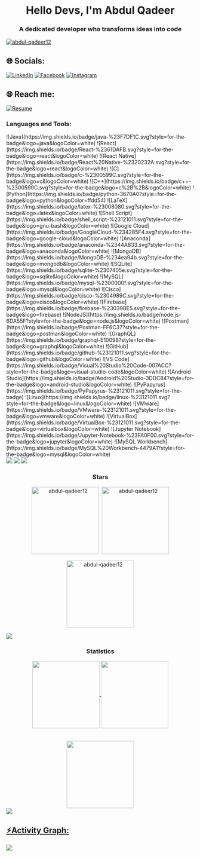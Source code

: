 <h1 align="center">Hello Devs, I'm Abdul Qadeer</h1> 
<h3 align="center">A dedicated developer who transforms ideas into code</h3>

<p align="left"> <a href="https://github.com/ryo-ma/github-profile-trophy"><img src="https://github-profile-trophy.vercel.app/?username=abdul-qadeer12&theme=onestar" alt="abdul-qadeer12" /></a> </p>


## 🌐 Socials:
[![LinkedIn](https://img.shields.io/badge/LinkedIn-%230077B5.svg?style=flat&logo=linkedin&logoColor=white)](https://www.linkedin.com/in/abdul-qadeer-1r521r/)
[![Facebook](https://img.shields.io/badge/Facebook-%231877F2.svg?style=flat&logo=facebook&logoColor=white)](https://www.facebook.com/profile.php?id=100078016295396)
[![Instagram](https://img.shields.io/badge/Instagram-%23E4405F.svg?style=flat&logo=instagram&logoColor=white)](https://www.instagram.com/aq_00019/)

## 🌐 Reach me:

[![Resume](https://img.shields.io/badge/CV%2FResume-blue.svg?style=flat&logo=adobe-acrobat-reader&logoColor=white)](https://drive.google.com/drive/folders/1L8ALkU0KmFHfcisfXB5VFmM-wMUBGx0j?usp=sharing)



<h3 align="left">Languages and Tools:</h3>
![Java](https://img.shields.io/badge/java-%23F7DF1C.svg?style=for-the-badge&logo=java&logoColor=white)
![React](https://img.shields.io/badge/React-%2361DAFB.svg?style=for-the-badge&logo=react&logoColor=white)
![React Native](https://img.shields.io/badge/React%20Native-%2320232A.svg?style=for-the-badge&logo=react&logoColor=white)
![C](https://img.shields.io/badge/c-%2300599C.svg?style=for-the-badge&logo=c&logoColor=white)
![C++](https://img.shields.io/badge/c++-%2300599C.svg?style=for-the-badge&logo=c%2B%2B&logoColor=white)
![Python](https://img.shields.io/badge/python-3670A0?style=for-the-badge&logo=python&logoColor=ffdd54)
![LaTeX](https://img.shields.io/badge/latex-%23008080.svg?style=for-the-badge&logo=latex&logoColor=white)
![Shell Script](https://img.shields.io/badge/shell_script-%23121011.svg?style=for-the-badge&logo=gnu-bash&logoColor=white)
![Google Cloud](https://img.shields.io/badge/GoogleCloud-%234285F4.svg?style=for-the-badge&logo=google-cloud&logoColor=white)
![Anaconda](https://img.shields.io/badge/anaconda-%2344A833.svg?style=for-the-badge&logo=anaconda&logoColor=white)
![MongoDB](https://img.shields.io/badge/MongoDB-%234ea94b.svg?style=for-the-badge&logo=mongodb&logoColor=white)
![SQLite](https://img.shields.io/badge/sqlite-%2307405e.svg?style=for-the-badge&logo=sqlite&logoColor=white)
![MySQL](https://img.shields.io/badge/mysql-%2300000f.svg?style=for-the-badge&logo=mysql&logoColor=white)
![Cisco](https://img.shields.io/badge/cisco-%2304989C.svg?style=for-the-badge&logo=cisco&logoColor=white)
![Firebase](https://img.shields.io/badge/firebase-%23039BE5.svg?style=for-the-badge&logo=firebase)
![NodeJS](https://img.shields.io/badge/node.js-6DA55F?style=for-the-badge&logo=node.js&logoColor=white)
![Postman](https://img.shields.io/badge/Postman-FF6C37?style=for-the-badge&logo=postman&logoColor=white)
![GraphQL](https://img.shields.io/badge/graphql-E10098?style=for-the-badge&logo=graphql&logoColor=white)
![GitHub](https://img.shields.io/badge/github-%23121011.svg?style=for-the-badge&logo=github&logoColor=white)
![VS Code](https://img.shields.io/badge/Visual%20Studio%20Code-007ACC?style=for-the-badge&logo=visual-studio-code&logoColor=white)
![Android Studio](https://img.shields.io/badge/Android%20Studio-3DDC84?style=for-the-badge&logo=android-studio&logoColor=white)
![PyPapyrus](https://img.shields.io/badge/PyPapyrus-%23121011.svg?style=for-the-badge)
![Linux](https://img.shields.io/badge/linux-%23121011.svg?style=for-the-badge&logo=linux&logoColor=white)
![VMware](https://img.shields.io/badge/VMware-%23121011.svg?style=for-the-badge&logo=vmware&logoColor=white)
![VirtualBox](https://img.shields.io/badge/VirtualBox-%23121011.svg?style=for-the-badge&logo=virtualbox&logoColor=white)
![Jupyter Notebook](https://img.shields.io/badge/Jupyter-Notebook-%23FA0F00.svg?style=for-the-badge&logo=jupyter&logoColor=white)
![MySQL Workbench](https://img.shields.io/badge/MySQL%20Workbench-4479A1?style=for-the-badge&logo=mysql&logoColor=white)



<div> <a href="https://github.com/abdul-qadeer12" target="_blank"><img src="https://img.shields.io/badge/GitHub-100000?style=for-the-badge&logo=github&logoColor=white" target="_blank"></a>
<a href = "mailto:abdulqadeermaarif@gmail.com"><img src="https://img.shields.io/badge/-Gmail-%23333?style=for-the-badge&logo=gmail&logoColor=white" target="_blank"></a>

<img src="https://user-images.githubusercontent.com/73097560/115834477-dbab4500-a447-11eb-908a-139a6edaec5c.gif">
<h3 align="center">Stars</h3>
<div align="center">
<span align="center" ><img align="center" height="180em" src="https://github-readme-stats.vercel.app/api/top-langs/?username=abdul-qadeer12&layout=compact&theme=tokyonight" alt=abdul-qadeer12 />
</span>
<span align="center" >&nbsp;<img align="center" height="180em" src="https://github-readme-stats.vercel.app/api?username=abdul-qadeer12&show_icons=true&locale=en&theme=tokyonight" alt="abdul-qadeer12" /></span>
<br/>
<br/>
<span align="center" ><img align="center" height="180em" src="https://github-readme-streak-stats.herokuapp.com/?user=abdul-qadeer12&theme=tokyonight" alt="abdul-qadeer12" /></span>
</div>

<img src="https://user-images.githubusercontent.com/73097560/115834477-dbab4500-a447-11eb-908a-139a6edaec5c.gif"><h3 align="center">Statistics</h3>
<div align="center">
<a href="https://github.com/abdul-qadeer12">
<img align="center" src="http://github-profile-summary-cards.vercel.app/api/cards/stats?username=abdul-qadeer12&theme=aura" height="180em" />
<img align="center" src="http://github-profile-summary-cards.vercel.app/api/cards/productive-time?username=abdul-qadeer12&theme=tokyonight" height="180em" />
<br/>
<br/>
<br/>
<img align="center" src="http://github-profile-summary-cards.vercel.app/api/cards/profile-details?username=abdul-qadeer12&theme=tokyonight" height="180em" />
</div>
<img src="https://user-images.githubusercontent.com/73097560/115834477-dbab4500-a447-11eb-908a-139a6edaec5c.gif"><h2 align="left">⚡Activity Graph:</h2>
<img align="center" src="https://github-readme-activity-graph.vercel.app/graph?username=abdul-qadeer12&theme=github-dark"/>
